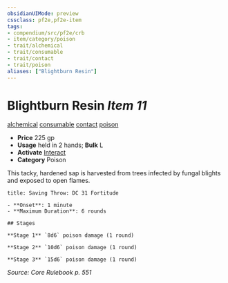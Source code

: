 ```yaml
---
obsidianUIMode: preview
cssclass: pf2e,pf2e-item
tags:
- compendium/src/pf2e/crb
- item/category/poison
- trait/alchemical
- trait/consumable
- trait/contact
- trait/poison
aliases: ["Blightburn Resin"]
---
```

# Blightburn Resin *Item 11*  
[alchemical](/rules/traits/alchemical.md)  [consumable](/rules/traits/consumable.md)  [contact](/rules/traits/contact.md)  [poison](/rules/traits/poison.md)  

- **Price** 225 gp
- **Usage** held in 2 hands; **Bulk** L
- **Activate** [Interact](/rules/actions/interact.md)
- **Category** Poison

This tacky, hardened sap is harvested from trees infected by fungal blights and exposed to open flames.

```ad-inline-affliction
title: Saving Throw: DC 31 Fortitude

- **Onset**: 1 minute
- **Maximum Duration**: 6 rounds

## Stages

**Stage 1** `8d6` poison damage (1 round)

**Stage 2** `10d6` poison damage (1 round)

**Stage 3** `15d6` poison damage (1 round)
```

*Source: Core Rulebook p. 551*